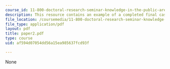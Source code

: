```yaml
---
course_id: 11-800-doctoral-research-seminar-knowledge-in-the-public-arena-spring-2007
description: This resource contains an example of a completed final case paper.
file_location: /coursemedia/11-800-doctoral-research-seminar-knowledge-in-the-public-arena-spring-2007/af594d07054dd56a15ea985637fcd93f_paper2.pdf
file_type: application/pdf
layout: pdf
title: paper2.pdf
type: course
uid: af594d07054dd56a15ea985637fcd93f

---
```

None